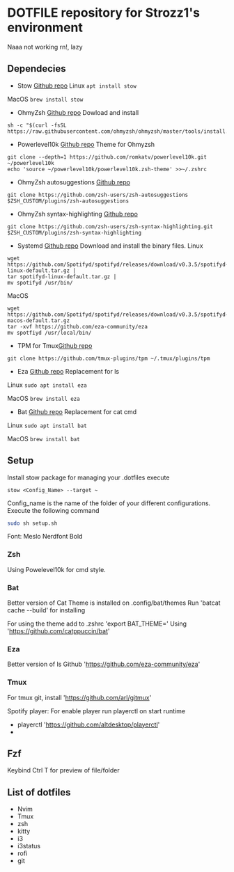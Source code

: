 # DOTFILE repository for Strozz1's environment
Naaa not working rn!, lazy
## Dependecies
- Stow [Github repo](https://github.com/aspiers/stow)
Linux `apt install stow`

MacOS `brew install stow`
- OhmyZsh [Github repo](https://github.com/ohmyzsh/ohmyzsh)
Dowload and install
```
sh -c "$(curl -fsSL https://raw.githubusercontent.com/ohmyzsh/ohmyzsh/master/tools/install.sh)"
```
- Powerlevel10k [Github repo](https://github.com/romkatv/powerlevel10k)
Theme for Ohmyzsh
```
git clone --depth=1 https://github.com/romkatv/powerlevel10k.git ~/powerlevel10k
echo 'source ~/powerlevel10k/powerlevel10k.zsh-theme' >>~/.zshrc
```
- OhmyZsh autosuggestions [Github repo](https://github.com/zsh-users/zsh-autosuggestions )
```
git clone https://github.com/zsh-users/zsh-autosuggestions 
$ZSH_CUSTOM/plugins/zsh-autosuggestions
```
- OhmyZsh syntax-highlighting [Github repo](https://github.com/zsh-users/zsh-syntax-highlighting)
```
git clone https://github.com/zsh-users/zsh-syntax-highlighting.git 
$ZSH_CUSTOM/plugins/zsh-syntax-highlighting
```
- Systemd [Github repo](https://github.com/Spotifyd/spotifyd/releases)
Download and install the binary files.
Linux
```
wget https://github.com/Spotifyd/spotifyd/releases/download/v0.3.5/spotifyd-linux-default.tar.gz |
tar spotifyd-linux-default.tar.gz |
mv spotifyd /usr/bin/
```
MacOS
```
wget https://github.com/Spotifyd/spotifyd/releases/download/v0.3.5/spotifyd-macos-default.tar.gz
tar -xvf https://github.com/eza-community/eza
mv spotfiyd /usr/local/bin/
```
- TPM for Tmux[Github repo](https://github.com/tmux-plugins/tpm)
```
git clone https://github.com/tmux-plugins/tpm ~/.tmux/plugins/tpm
```
- Eza [Github repo](https://github.com/eza-community/eza)
Replacement for ls

Linux `sudo apt install eza`

MacOS `brew install eza`

- Bat [Github repo]()
Replacement for cat cmd

Linux `sudo apt install bat`

MacOS `brew install bat`

## Setup

Install stow package for managing your .dotfiles
execute 
```
stow <Config_Name> --target ~
```
Config_name is the name of the folder of your different configurations.
Execute the following command 
```sh
sudo sh setup.sh
```

Font: Meslo Nerdfont Bold
### Zsh
Using Powelevel10k for cmd style.

### Bat
Better version of Cat
Theme is installed on .config/bat/themes
Run 'batcat cache --build' for installing

For using the theme add to .zshrc
'export BAT_THEME=<NAME>'
Using 'https://github.com/catppuccin/bat'

### Eza
Better version of ls
Github 'https://github.com/eza-community/eza'

### Tmux
For tmux git, install 'https://github.com/arl/gitmux'

Spotify player:
For enable player run playerctl on start runtime
- playerctl 'https://github.com/altdesktop/playerctl'
- 

## Fzf
Keybind Ctrl T for preview of file/folder


## List of dotfiles

- Nvim
- Tmux
- zsh
- kitty
- i3
- i3status
- rofi
- git




